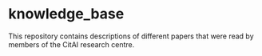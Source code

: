 # knowledge_base
This repository contains descriptions of different papers that were read by members of the CitAI research centre.
